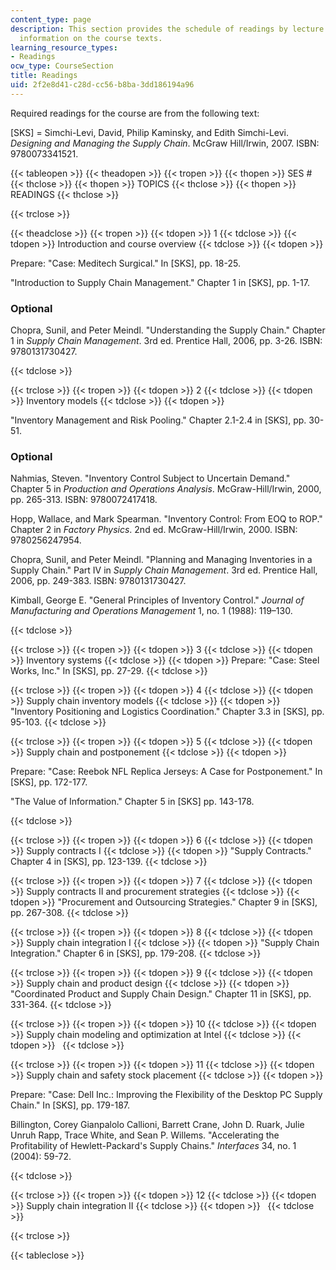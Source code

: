 ```yaml
---
content_type: page
description: This section provides the schedule of readings by lecture session and
  information on the course texts.
learning_resource_types:
- Readings
ocw_type: CourseSection
title: Readings
uid: 2f2e8d41-c28d-cc56-b8ba-3dd186194a96
---
```


Required readings for the course are from the following text:

\[SKS\] = Simchi-Levi, David, Philip Kaminsky, and Edith Simchi-Levi. _Designing and Managing the Supply Chain_. McGraw Hill/Irwin, 2007. ISBN: 9780073341521.

{{< tableopen >}}
{{< theadopen >}}
{{< tropen >}}
{{< thopen >}}
SES #
{{< thclose >}}
{{< thopen >}}
TOPICS
{{< thclose >}}
{{< thopen >}}
READINGS
{{< thclose >}}

{{< trclose >}}

{{< theadclose >}}
{{< tropen >}}
{{< tdopen >}}
1
{{< tdclose >}}
{{< tdopen >}}
Introduction and course overview
{{< tdclose >}}
{{< tdopen >}}


Prepare: "Case: Meditech Surgical." In \[SKS\], pp. 18-25.

"Introduction to Supply Chain Management." Chapter 1 in \[SKS\], pp. 1-17.

### Optional

Chopra, Sunil, and Peter Meindl. "Understanding the Supply Chain." Chapter 1 in _Supply Chain Management_. 3rd ed. Prentice Hall, 2006, pp. 3-26. ISBN: 9780131730427.


{{< tdclose >}}

{{< trclose >}}
{{< tropen >}}
{{< tdopen >}}
2
{{< tdclose >}}
{{< tdopen >}}
Inventory models
{{< tdclose >}}
{{< tdopen >}}


"Inventory Management and Risk Pooling." Chapter 2.1-2.4 in \[SKS\], pp. 30-51.

### Optional

Nahmias, Steven. "Inventory Control Subject to Uncertain Demand." Chapter 5 in _Production and Operations Analysis_. McGraw-Hill/Irwin, 2000, pp. 265-313. ISBN: 9780072417418.

Hopp, Wallace, and Mark Spearman. "Inventory Control: From EOQ to ROP." Chapter 2 in _Factory Physics_. 2nd ed. McGraw-Hill/Irwin, 2000. ISBN: 9780256247954.

Chopra, Sunil, and Peter Meindl. "Planning and Managing Inventories in a Supply Chain." Part IV in _Supply Chain Management_. 3rd ed. Prentice Hall, 2006, pp. 249-383. ISBN: 9780131730427.

Kimball, George E. "General Principles of Inventory Control." _Journal of Manufacturing and Operations Management_ 1, no. 1 (1988): 119–130.


{{< tdclose >}}

{{< trclose >}}
{{< tropen >}}
{{< tdopen >}}
3
{{< tdclose >}}
{{< tdopen >}}
Inventory systems
{{< tdclose >}}
{{< tdopen >}}
Prepare: "Case: Steel Works, Inc." In \[SKS\], pp. 27-29.
{{< tdclose >}}

{{< trclose >}}
{{< tropen >}}
{{< tdopen >}}
4
{{< tdclose >}}
{{< tdopen >}}
Supply chain inventory models
{{< tdclose >}}
{{< tdopen >}}
"Inventory Positioning and Logistics Coordination." Chapter 3.3 in \[SKS\], pp. 95-103.
{{< tdclose >}}

{{< trclose >}}
{{< tropen >}}
{{< tdopen >}}
5
{{< tdclose >}}
{{< tdopen >}}
Supply chain and postponement
{{< tdclose >}}
{{< tdopen >}}


Prepare: "Case: Reebok NFL Replica Jerseys: A Case for Postponement." In \[SKS\], pp. 172-177.

"The Value of Information." Chapter 5 in \[SKS\] pp. 143-178.


{{< tdclose >}}

{{< trclose >}}
{{< tropen >}}
{{< tdopen >}}
6
{{< tdclose >}}
{{< tdopen >}}
Supply contracts I
{{< tdclose >}}
{{< tdopen >}}
"Supply Contracts." Chapter 4 in \[SKS\], pp. 123-139.
{{< tdclose >}}

{{< trclose >}}
{{< tropen >}}
{{< tdopen >}}
7
{{< tdclose >}}
{{< tdopen >}}
Supply contracts II and procurement strategies
{{< tdclose >}}
{{< tdopen >}}
"Procurement and Outsourcing Strategies." Chapter 9 in \[SKS\], pp. 267-308.
{{< tdclose >}}

{{< trclose >}}
{{< tropen >}}
{{< tdopen >}}
8
{{< tdclose >}}
{{< tdopen >}}
Supply chain integration I
{{< tdclose >}}
{{< tdopen >}}
"Supply Chain Integration." Chapter 6 in \[SKS\], pp. 179-208.
{{< tdclose >}}

{{< trclose >}}
{{< tropen >}}
{{< tdopen >}}
9
{{< tdclose >}}
{{< tdopen >}}
Supply chain and product design
{{< tdclose >}}
{{< tdopen >}}
"Coordinated Product and Supply Chain Design." Chapter 11 in \[SKS\], pp. 331-364.
{{< tdclose >}}

{{< trclose >}}
{{< tropen >}}
{{< tdopen >}}
10
{{< tdclose >}}
{{< tdopen >}}
Supply chain modeling and optimization at Intel
{{< tdclose >}}
{{< tdopen >}}
 
{{< tdclose >}}

{{< trclose >}}
{{< tropen >}}
{{< tdopen >}}
11
{{< tdclose >}}
{{< tdopen >}}
Supply chain and safety stock placement
{{< tdclose >}}
{{< tdopen >}}


Prepare: "Case: Dell Inc.: Improving the Flexibility of the Desktop PC Supply Chain." In \[SKS\], pp. 179-187.

Billington, Corey Gianpalolo Callioni, Barrett Crane, John D. Ruark, Julie Unruh Rapp, Trace White, and Sean P. Willems. "Accelerating the Profitability of Hewlett-Packard's Supply Chains." _Interfaces_ 34, no. 1 (2004): 59-72.


{{< tdclose >}}

{{< trclose >}}
{{< tropen >}}
{{< tdopen >}}
12
{{< tdclose >}}
{{< tdopen >}}
Supply chain integration II
{{< tdclose >}}
{{< tdopen >}}
 
{{< tdclose >}}

{{< trclose >}}

{{< tableclose >}}